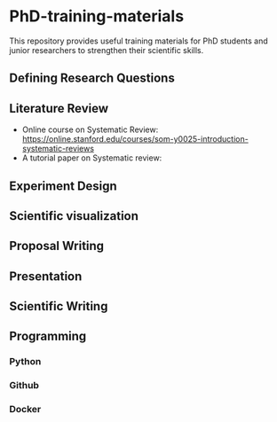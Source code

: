 # PhD-training-materials
This repository provides useful training materials for PhD students and junior researchers to strengthen their scientific skills. 
## Defining Research Questions

## Literature Review
- Online course on Systematic Review: https://online.stanford.edu/courses/som-y0025-introduction-systematic-reviews
- A tutorial paper on Systematic review: 
## Experiment Design

## Scientific visualization

## Proposal Writing

## Presentation

## Scientific Writing

## Programming 
### Python
### Github
### Docker
### 
